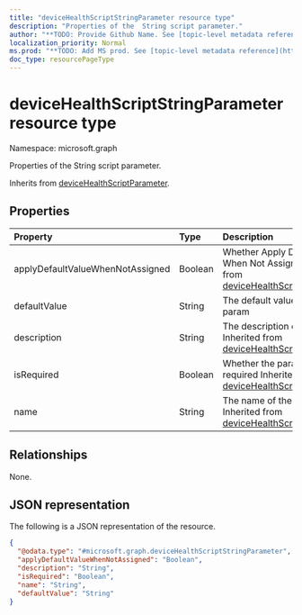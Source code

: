 ```yaml
---
title: "deviceHealthScriptStringParameter resource type"
description: "Properties of the  String script parameter."
author: "**TODO: Provide Github Name. See [topic-level metadata reference](https://msgo.azurewebsites.net/add/document/guidelines/metadata.html#topic-level-metadata)**"
localization_priority: Normal
ms.prod: "**TODO: Add MS prod. See [topic-level metadata reference](https://msgo.azurewebsites.net/add/document/guidelines/metadata.html#topic-level-metadata)**"
doc_type: resourcePageType
---
```


# deviceHealthScriptStringParameter resource type

Namespace: microsoft.graph



Properties of the  String script parameter.


Inherits from [deviceHealthScriptParameter](../resources/devicehealthscriptparameter.md).

## Properties
|Property|Type|Description|
|:---|:---|:---|
|applyDefaultValueWhenNotAssigned|Boolean|Whether Apply DefaultValue When Not Assigned Inherited from [deviceHealthScriptParameter](../resources/devicehealthscriptparameter.md)|
|defaultValue|String|The default value of string param|
|description|String|The description of the param Inherited from [deviceHealthScriptParameter](../resources/devicehealthscriptparameter.md)|
|isRequired|Boolean|Whether the param is required Inherited from [deviceHealthScriptParameter](../resources/devicehealthscriptparameter.md)|
|name|String|The name of the param Inherited from [deviceHealthScriptParameter](../resources/devicehealthscriptparameter.md)|

## Relationships
None.

## JSON representation
The following is a JSON representation of the resource.
<!-- {
  "blockType": "resource",
  "@odata.type": "microsoft.graph.deviceHealthScriptStringParameter"
}
-->
``` json
{
  "@odata.type": "#microsoft.graph.deviceHealthScriptStringParameter",
  "applyDefaultValueWhenNotAssigned": "Boolean",
  "description": "String",
  "isRequired": "Boolean",
  "name": "String",
  "defaultValue": "String"
}
```

